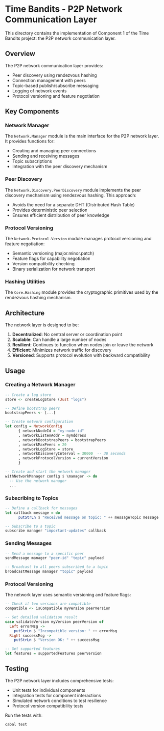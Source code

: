 # Time Bandits - P2P Network Communication Layer

This directory contains the implementation of Component 1 of the Time Bandits project: the P2P network communication layer.

## Overview

The P2P network communication layer provides:
- Peer discovery using rendezvous hashing
- Connection management with peers
- Topic-based publish/subscribe messaging
- Logging of network events
- Protocol versioning and feature negotiation

## Key Components

### Network Manager

The `Network.Manager` module is the main interface for the P2P network layer. It provides functions for:
- Creating and managing peer connections
- Sending and receiving messages
- Topic subscriptions
- Integration with the peer discovery mechanism

### Peer Discovery

The `Network.Discovery.PeerDiscovery` module implements the peer discovery mechanism using rendezvous hashing. This approach:
- Avoids the need for a separate DHT (Distributed Hash Table)
- Provides deterministic peer selection
- Ensures efficient distribution of peer knowledge

### Protocol Versioning

The `Network.Protocol.Version` module manages protocol versioning and feature negotiation:
- Semantic versioning (major.minor.patch)
- Feature flags for capability negotiation
- Version compatibility checking
- Binary serialization for network transport

### Hashing Utilities

The `Core.Hashing` module provides the cryptographic primitives used by the rendezvous hashing mechanism.

## Architecture

The network layer is designed to be:
1. **Decentralized**: No central server or coordination point
2. **Scalable**: Can handle a large number of nodes
3. **Resilient**: Continues to function when nodes join or leave the network
4. **Efficient**: Minimizes network traffic for discovery
5. **Versioned**: Supports protocol evolution with backward compatibility

## Usage

### Creating a Network Manager

```haskell
-- Create a log store
store <- createLogStore (Just "logs")

-- Define bootstrap peers
bootstrapPeers <- [...]

-- Create network configuration
let config = NetworkConfig
      { networkNodeId = "my-node-id"
      , networkListenAddr = myAddress
      , networkBootstrapPeers = bootstrapPeers
      , networkMaxPeers = 20
      , networkLogStore = store
      , networkDiscoveryInterval = 30000  -- 30 seconds
      , networkProtocolVersion = currentVersion
      }

-- Create and start the network manager
withNetworkManager config $ \manager -> do
  -- Use the network manager
  ...
```

### Subscribing to Topics

```haskell
-- Define a callback for messages
let callback message = do
      putStrLn $ "Received message on topic: " ++ messageTopic message

-- Subscribe to a topic
subscribe manager "important-updates" callback
```

### Sending Messages

```haskell
-- Send a message to a specific peer
sendMessage manager "peer-id" "topic" payload

-- Broadcast to all peers subscribed to a topic
broadcastMessage manager "topic" payload
```

### Protocol Versioning

The network layer uses semantic versioning and feature flags:

```haskell
-- Check if two versions are compatible
compatible <- isCompatible myVersion peerVersion

-- Get detailed validation result
case validateVersion myVersion peerVersion of
  Left errorMsg -> 
    putStrLn $ "Incompatible version: " ++ errorMsg
  Right successMsg -> 
    putStrLn $ "Version OK: " ++ successMsg

-- Get supported features
let features = supportedFeatures peerVersion
```

## Testing

The P2P network layer includes comprehensive tests:
- Unit tests for individual components
- Integration tests for component interactions
- Simulated network conditions to test resilience
- Protocol version compatibility tests

Run the tests with:
```
cabal test
``` 